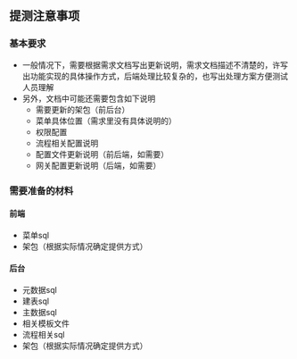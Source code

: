 ## 提测注意事项

### 基本要求

- 一般情况下，需要根据需求文档写出更新说明，需求文档描述不清楚的，许写出功能实现的具体操作方式，后端处理比较复杂的，也写出处理方案方便测试人员理解
- 另外，文档中可能还需要包含如下说明
  - 需要更新的架包（前后台）
  - 菜单具体位置（需求里没有具体说明的）
  - 权限配置
  - 流程相关配置说明
  - 配置文件更新说明（前后端，如需要）
  - 网关配置更新说明（后端，如需要）

### 需要准备的材料

#### 前端

- 菜单sql
- 架包（根据实际情况确定提供方式）

#### 后台

- 元数据sql
- 建表sql
- 主数据sql
- 相关模板文件
- 流程相关sql
- 架包（根据实际情况确定提供方式）

